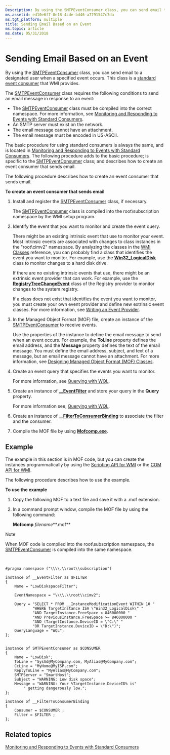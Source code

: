 ```yaml
---
Description: By using the SMTPEventConsumer class, you can send email to a designated user when a specified event occurs. This class is a standard event consumer that WMI provides.
ms.assetid: ed10e6f7-8e18-4cde-bd46-a7791547c7da
ms.tgt_platform: multiple
title: Sending Email Based on an Event
ms.topic: article
ms.date: 05/31/2018
---
```


# Sending Email Based on an Event

By using the [SMTPEventConsumer](smtpeventconsumer.md) class, you can send email to a designated user when a specified event occurs. This class is a [standard event consumer](standard-consumer-classes.md) that WMI provides.

The [SMTPEventConsumer](smtpeventconsumer.md) class requires the following conditions to send an email message in response to an event:

-   The [SMTPEventConsumer](smtpeventconsumer.md) class must be compiled into the correct namespace. For more information, see [Monitoring and Responding to Events with Standard Consumers](monitoring-and-responding-to-events-with-standard-consumers.md).
-   An SMTP server must exist on the network.
-   The email message cannot have an attachment.
-   The email message must be encoded in US-ASCII.

The basic procedure for using standard consumers is always the same, and is located in [Monitoring and Responding to Events with Standard Consumers](monitoring-and-responding-to-events-with-standard-consumers.md). The following procedure adds to the basic procedure; is specific to the [SMTPEventConsumer](smtpeventconsumer.md) class; and describes how to create an event consumer that sends email.

The following procedure describes how to create an event consumer that sends email.

**To create an event consumer that sends email**

1.  Install and register the [SMTPEventConsumer](smtpeventconsumer.md) class, if necessary.

    The [SMTPEventConsumer](smtpeventconsumer.md) class is compiled into the root\\subscription namespace by the WMI setup program.

2.  Identify the event that you want to monitor and create the event query.

    There might be an existing intrinsic event that use to monitor your event. Most intrinsic events are associated with changes to class instances in the "root\\cimv2" namespace. By analyzing the classes in the [WMI Classes](wmi-classes.md) reference, you can probably find a class that identifies the event you want to monitor. For example, use the [**Win32\_LogicalDisk**](/windows/desktop/CIMWin32Prov/win32-logicaldisk) class to monitor changes to a hard disk drive.

    If there are no existing intrinsic events that use, there might be an extrinsic event provider that can work. For example, use the [**RegistryTreeChangeEvent**](/previous-versions/windows/desktop/regprov/registrytreechangeevent) class of the Registry provider to monitor changes to the system registry.

    If a class does not exist that identifies the event you want to monitor, you must create your own event provider and define new extrinsic event classes. For more information, see [Writing an Event Provider](writing-an-event-provider.md).

3.  In the Managed Object Format (MOF) file, create an instance of the [SMTPEventConsumer](smtpeventconsumer.md) to receive events.

    Use the properties of the instance to define the email message to send when an event occurs. For example, the **ToLine** property defines the email address, and the **Message** property defines the text of the email message. You must define the email address, subject, and text of a message, but an email message cannot have an attachment. For more information, see [Designing Managed Object Format (MOF) Classes](designing-managed-object-format--mof--classes.md).

4.  Create an event query that specifies the events you want to monitor.

    For more information, see [Querying with WQL](querying-with-wql.md).

5.  Create an instance of [**\_\_EventFilter**](--eventfilter.md) and store your query in the **Query** property.

    For more information see, [Querying with WQL](querying-with-wql.md).

6.  Create an instance of [**\_\_FilterToConsumerBinding**](--filtertoconsumerbinding.md) to associate the filter and the consumer.
7.  Compile the MOF file by using [**Mofcomp.exe**](mofcomp.md).


## Example

The example in this section is in MOF code, but you can create the instances programmatically by using the [Scripting API for WMI](scripting-api-for-wmi.md) or the [COM API for WMI](com-api-for-wmi.md).

The following procedure describes how to use the example.

**To use the example**

1.  Copy the following MOF to a text file and save it with a .mof extension.
2.  In a command prompt window, compile the MOF file by using the following command:

    **Mofcomp** *filename***.mof**

> [!Note]  
> When MOF code is compiled into the root\\subscription namespace, the [SMTPEventConsumer](smtpeventconsumer.md) is compiled into the same namespace.

 

``` syntax
#pragma namespace ("\\\\.\\root\\subscription")

instance of __EventFilter as $FILTER
{
    Name = "LowDiskspaceFilter";
    
    EventNamespace = "\\\\.\\root\\cimv2";  

    Query = "SELECT * FROM __InstanceModificationEvent WITHIN 10 "
            "WHERE TargetInstance ISA \"Win32_LogicalDisk\" "
            "AND TargetInstance.FreeSpace < 846000000 "
            "AND PreviousInstance.FreeSpace >= 846000000 "
            "AND (TargetInstance.DeviceID = \"C:\" "
            "OR TargetInstance.DeviceID = \"D:\")";
    QueryLanguage = "WQL";
};


instance of SMTPEventConsumer as $CONSUMER
{
    Name = "LowDisk";
    ToLine = "SysAd@MyCompany.com, MyAlias@MyCompany.com";
    CcLine = "MyHome@MyISP.com";
    ReplyToLine = "MyAlias@MyCompany.com";
    SMTPServer = "SmartHost";
    Subject = "WARNING: Low disk space";
    Message = "WARNING: Your %TargetInstance.DeviceID% is"
        " getting dangerously low.";
};

instance of __FilterToConsumerBinding
{
    Consumer = $CONSUMER ;
    Filter = $FILTER ;
};
```

## Related topics

<dl> <dt>

[Monitoring and Responding to Events with Standard Consumers](monitoring-and-responding-to-events-with-standard-consumers.md)
</dt> </dl>

 

 